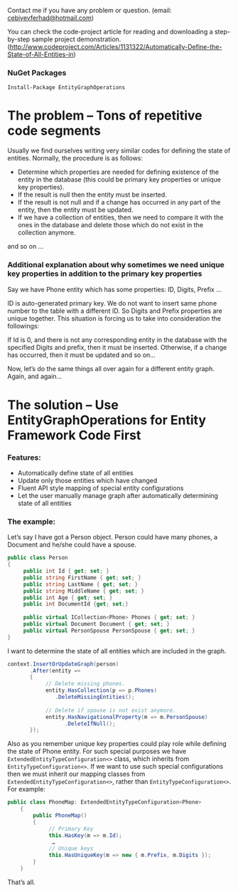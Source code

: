 Contact me if you have any problem or question. (email: cebiyevferhad@hotmail.com)

You can check the code-project article for reading and downloading a step-by-step sample project demonstration. (http://www.codeproject.com/Articles/1131322/Automatically-Define-the-State-of-All-Entities-in)

### NuGet Packages

```
Install-Package EntityGraphOperations
```

# The problem – Tons of repetitive code segments

Usually we find ourselves writing very similar codes for defining the state of entities.  Normally, the procedure is as follows:

- Determine which properties are needed for defining existence of the entity in the database (this could be primary key properties or unique key properties).
- If the result is null then the entity must be inserted.
- If the result is not null and if a change has occurred in any part of the entity, then the entity must be updated.
- If we have a collection of entities, then we need to compare it with the ones in the database and delete those which do not exist in the collection anymore.

and so on …

### Additional explanation about why sometimes we need unique key properties in addition to the primary key properties

Say we have Phone entity which has some properties: 
     ID,
     Digits, 
     Prefix
     …

ID is auto-generated primary key. We do not want to insert same phone number to the table with a different ID. So Digits and Prefix properties are unique together. This situation is forcing us to take into consideration the followings:

If Id is 0, and there is not any corresponding entity in the database with the specified Digits and prefix, then it must be inserted. Otherwise, if a change has occurred, then it must be updated and so on…

Now, let’s do the same things all over again for a different entity graph. Again, and again… 

# The solution – Use EntityGraphOperations for Entity Framework Code First

### Features:
-	Automatically define state of all entities 
-	Update only those entities which have changed
-	Fluent API style mapping of special entity configurations
-	Let the user manually manage graph after automatically determining state of all entities

### The example:
Let’s say I have got a Person object. Person could have many phones, a Document and he/she could have a spouse.
    
```csharp
public class Person
{
     public int Id { get; set; }
     public string FirstName { get; set; }
     public string LastName { get; set; }
     public string MiddleName { get; set; }
     public int Age { get; set; }
     public int DocumentId {get; set;}
   
     public virtual ICollection<Phone> Phones { get; set; }
     public virtual Document Document { get; set; }
     public virtual PersonSpouse PersonSpouse { get; set; }
}
  ```

I want to determine the state of all entities which are included in the graph. 
```csharp
context.InsertOrUpdateGraph(person)
       .After(entity =>
       {
            // Delete missing phones.
            entity.HasCollection(p => p.Phones)
               .DeleteMissingEntities();
               
            // Delete if spouse is not exist anymore.
            entity.HasNavigationalProperty(m => m.PersonSpouse)
                  .DeleteIfNull();
       });
```
 Also as you remember  unique key properties could play role while defining the state of Phone entity. For such special purposes we have `ExtendedEntityTypeConfiguration<>` class, which inherits from `EntityTypeConfiguration<>`. If we want to use such special configurations then we must inherit our mapping classes from `ExtendedEntityTypeConfiguration<>`, rather than `EntityTypeConfiguration<>`. For example:

```csharp
public class PhoneMap: ExtendedEntityTypeConfiguration<Phone>
    {
        public PhoneMap()
        {
             // Primary Key
             this.HasKey(m => m.Id);
              …
             // Unique keys
             this.HasUniqueKey(m => new { m.Prefix, m.Digits });
        }
    }
```
That’s all.
